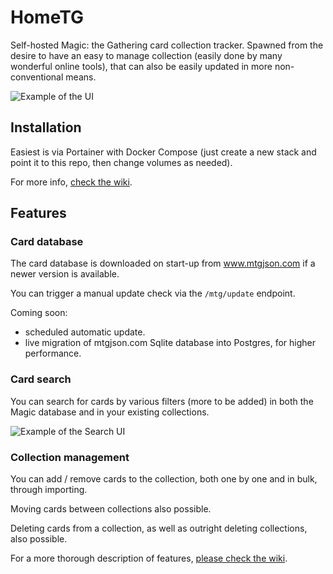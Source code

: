 # HomeTG

Self-hosted Magic: the Gathering card collection tracker.
Spawned from the desire to have an easy to manage collection (easily done by many wonderful online tools), that can also be easily updated in more non-conventional means.

![Example of the UI](https://github.com/morosanmihail/hometg/blob/main/images/ui20230628.jpg?raw=true)

## Installation

Easiest is via Portainer with Docker Compose (just create a new stack and point it to this repo, then change volumes as needed).

For more info, [check the wiki](https://github.com/morosanmihail/hometg/wiki/Installation).

## Features

### Card database

The card database is downloaded on start-up from www.mtgjson.com if a newer version is available.

You can trigger a manual update check via the `/mtg/update` endpoint.

Coming soon:
- scheduled automatic update.
- live migration of mtgjson.com Sqlite database into Postgres, for higher performance.

### Card search

You can search for cards by various filters (more to be added) in both the Magic database and in your existing collections.

![Example of the Search UI](https://github.com/morosanmihail/hometg/blob/main/images/search20230628.png?raw=true)

### Collection management

You can add / remove cards to the collection, both one by one and in bulk, through importing.

Moving cards between collections also possible.

Deleting cards from a collection, as well as outright deleting collections, also possible.

For a more thorough description of features, [please check the wiki](https://github.com/morosanmihail/hometg/wiki/Features).
